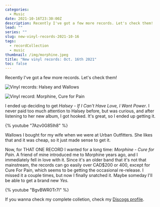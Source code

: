 ```yaml
---
categories:
  - Music
date: 2021-10-16T23:30:00Z
description: Recently I've got a few more records. Let's check them!
lead: ""
series: ""
slug: new-vinyl-records-2021-10-16
tags:
  - recordCollection
  - music
thumbnail: /img/morphine.jpeg
title: "New vinyl records: Oct. 16th 2021"
toc: false
---
```

Recently I've got a few more records. Let's check them!

<!--more-->

![Vinyl records: Halsey and Wallows](/img/halsey-wallows.jpeg)

![Vinyl record: Morphine, Cure for Pain](/img/morphine.jpeg)

I ended up deciding to get _Halsey - If I Can't Have Love, I Want Power_. I never paid too much attention to Halsey before, but was curious, and after listening to her new album, I got hooked. It's great, so I ended up getting it.

{% youtube "7Azv0G85lh8" %}

Wallows I bought for my wife when we were at Urban Outfitters. She likes that and it was cheap, so it just made sense to get it.

Now, for THAT ONE RECORD I wanted for a long time: _Morphine - Cure for Pain_. A friend of mine introduced me to Morphine years ago, and I immediately fell in love with it. Since it's an older band that it's not that mainstream, the records can go easily over CAD$200 or 400, except for Cure For Pain, which seems to be getting the occasional re-release. I missed it a couple times, but now I finally snatched it. Maybe someday I'll be able to get a brand new _Yes._

{% youtube "BgvBWR0Tr7I" %}

If you wanna check my complete colletion, check my [Discogs profile](https://www.discogs.com/user/falconsensei/collection).

